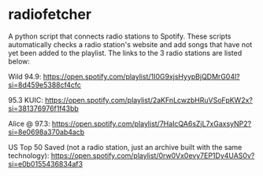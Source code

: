 # radiofetcher
A python script that connects radio stations to Spotify.
These scripts automatically checks a radio station's website and add songs that have not yet been added to the playlist. The links to the 3 radio stations are listed below:

Wild 94.9: https://open.spotify.com/playlist/1I0G9xjsHyypBjQDMrG04l?si=8d459e5388cf4cfc

95.3 KUIC: https://open.spotify.com/playlist/2aKFnLcwzbHRuVSoFpKW2x?si=381376976f1f43bb

Alice @ 97.3: https://open.spotify.com/playlist/7HaIcQA6sZjL7xGaxsyNP2?si=8e0698a370ab4acb

US Top 50 Saved (not a radio station, just an archive built with the same technology): https://open.spotify.com/playlist/0rw0Vx0evy7EP1Dy4UAS0v?si=e0b0155436834af3
